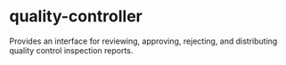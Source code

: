 # quality-controller
Provides an interface for reviewing, approving, rejecting, and distributing quality control inspection reports.
